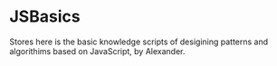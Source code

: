 # JSBasics
Stores here is the basic knowledge  scripts of desigining patterns and algorithims based on JavaScript, by Alexander. 
